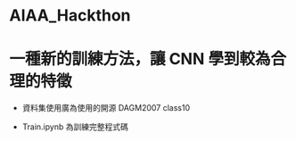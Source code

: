 # AIAA_Hackthon

# 一種新的訓練方法，讓 CNN 學到較為合理的特徵

* 資料集使用廣為使用的開源 DAGM2007 class10

* Train.ipynb 為訓練完整程式碼





